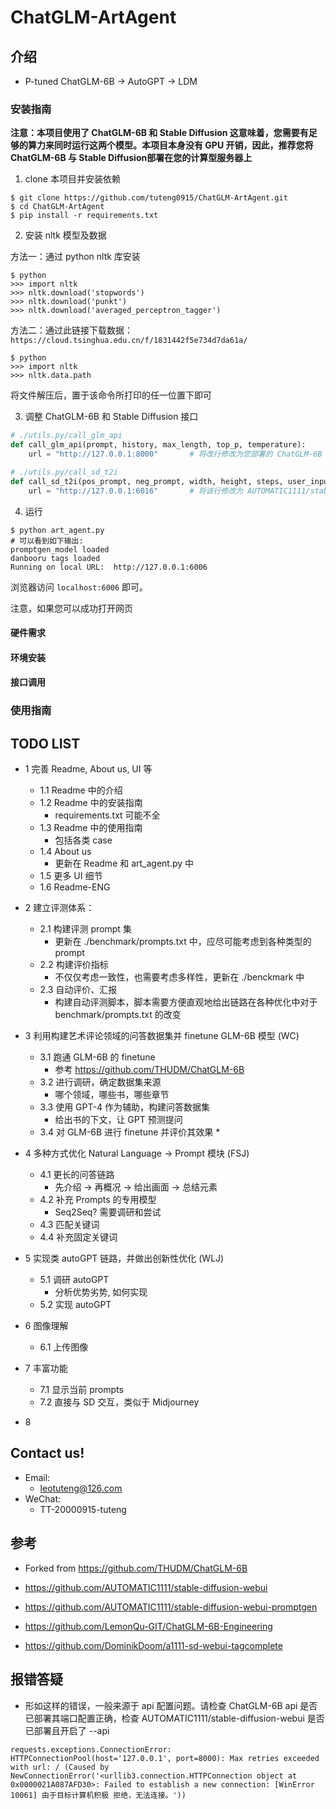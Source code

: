 # ChatGLM-ArtAgent

## 介绍

* P-tuned ChatGLM-6B -> AutoGPT -> LDM

### 安装指南

**注意：本项目使用了 ChatGLM-6B 和 Stable Diffusion 这意味着，您需要有足够的算力来同时运行这两个模型。本项目本身没有 GPU 开销，因此，推荐您将 ChatGLM-6B 与 Stable Diffusion部署在您的计算型服务器上**

1. clone 本项目并安装依赖

```shell
$ git clone https://github.com/tuteng0915/ChatGLM-ArtAgent.git
$ cd ChatGLM-ArtAgent
$ pip install -r requirements.txt
```

2. 安装 nltk 模型及数据

方法一：通过 python nltk 库安装

```shell
$ python
>>> import nltk
>>> nltk.download('stopwords')
>>> nltk.download('punkt')
>>> nltk.download('averaged_perceptron_tagger')
```

方法二：通过此链接下载数据：`https://cloud.tsinghua.edu.cn/f/1831442f5e734d7da61a/`
```shell
$ python
>>> import nltk
>>> nltk.data.path
```
将文件解压后，置于该命令所打印的任一位置下即可


3. 调整 ChatGLM-6B 和 Stable Diffusion 接口
```python
# ./utils.py/call_glm_api
def call_glm_api(prompt, history, max_length, top_p, temperature):
    url = "http://127.0.0.1:8000"       # 将改行修改为您部署的 ChatGLM-6B api 地址

# ./utils.py/call_sd_t2i
def call_sd_t2i(pos_prompt, neg_prompt, width, height, steps, user_input=""):
    url = "http://127.0.0.1:6016"       # 将该行修改为 AUTOMATIC1111/stable-diffusion-webui 地址，并开放api
```

<!-- 4. 下载 promptgen_model 置于 ./model/promptgen-lexart

https://cloud.tsinghua.edu.cn/d/e2797260a8f94ba994dd/ -->

4. 运行
```shell
$ python art_agent.py
# 可以看到如下输出:
promptgen_model loaded
danbooru tags loaded
Running on local URL:  http://127.0.0.1:6006
```
浏览器访问 `localhost:6006` 即可。

注意，如果您可以成功打开网页

#### 硬件需求

#### 环境安装

#### 接口调用

### 使用指南



## TODO LIST
* 1 完善 Readme, About us, UI 等
    * 1.1 Readme 中的介绍
    * 1.2 Readme 中的安装指南
        * requirements.txt 可能不全
    * 1.3 Readme 中的使用指南
        * 包括各类 case
    * 1.4 About us
        * 更新在 Readme 和 art_agent.py 中
    * 1.5 更多 UI 细节
    * 1.6 Readme-ENG

* 2 建立评测体系：
    * 2.1 构建评测 prompt 集
        * 更新在 ./benchmark/prompts.txt 中，应尽可能考虑到各种类型的 prompt
    * 2.2 构建评价指标
        * 不仅仅考虑一致性，也需要考虑多样性，更新在 ./benckmark 中
    * 2.3 自动评价、汇报
        * 构建自动评测脚本，脚本需要方便直观地给出链路在各种优化中对于 benchmark/prompts.txt 的改变

* 3 利用构建艺术评论领域的问答数据集并 finetune GLM-6B 模型 (WC) 
    * 3.1 跑通 GLM-6B 的 finetune
        * 参考 https://github.com/THUDM/ChatGLM-6B
    * 3.2 进行调研，确定数据集来源
        * 哪个领域，哪些书，哪些章节
    * 3.3 使用 GPT-4 作为辅助，构建问答数据集
        * 给出书的下文，让 GPT 预测提问
    * 3.4 对 GLM-6B 进行 finetune 并评价其效果
        * 
* 4 多种方式优化 Natural Language -> Prompt 模块 (FSJ)
    * 4.1 更长的问答链路
        * 先介绍 -> 再概况 -> 给出画面 -> 总结元素
    * 4.2 补充 Prompts 的专用模型
        * Seq2Seq? 需要调研和尝试
    * 4.3 匹配关键词 
    * 4.4 补充固定关键词

* 5 实现类 autoGPT 链路，并做出创新性优化 (WLJ)
    * 5.1 调研 autoGPT
        * 分析优势劣势, 如何实现
    * 5.2 实现 autoGPT

* 6 图像理解
    * 6.1 上传图像

* 7 丰富功能
    * 7.1 显示当前 prompts
    * 7.2 直接与 SD 交互，类似于 Midjourney

* 8 


## Contact us!

* Email: 
    * leotuteng@126.com
* WeChat:
    * TT-20000915-tuteng


## 参考

* Forked from https://github.com/THUDM/ChatGLM-6B

* https://github.com/AUTOMATIC1111/stable-diffusion-webui

* https://github.com/AUTOMATIC1111/stable-diffusion-webui-promptgen

* https://github.com/LemonQu-GIT/ChatGLM-6B-Engineering

* https://github.com/DominikDoom/a1111-sd-webui-tagcomplete


## 报错答疑

* 形如这样的错误，一般来源于 api 配置问题。请检查 ChatGLM-6B api 是否已部署其端口配置正确，检查 AUTOMATIC1111/stable-diffusion-webui 是否已部署且开启了 --api
```shell
requests.exceptions.ConnectionError: HTTPConnectionPool(host='127.0.0.1', port=8000): Max retries exceeded with url: / (Caused by NewConnectionError('<urllib3.connection.HTTPConnection object at 0x0000021A087AFD30>: Failed to establish a new connection: [WinError 10061] 由于目标计算机积极 拒绝，无法连接。'))
```
